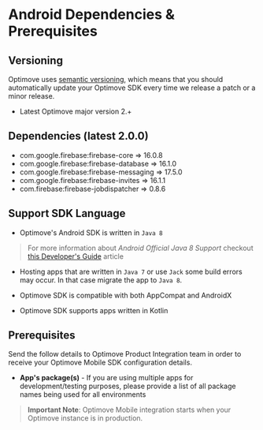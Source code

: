 # Android Dependencies & Prerequisites


## Versioning
Optimove uses [semantic versioning](https://semver.org/), which means that you should automatically update your Optimove SDK every time we release a patch or a minor release.

- Latest Optimove major version 2.+ 

## Dependencies (latest 2.0.0)

- com.google.firebase:firebase-core => 16.0.8
- com.google.firebase:firebase-database => 16.1.0
- com.google.firebase:firebase-messaging => 17.5.0
- com.google.firebase:firebase-invites => 16.1.1
- com.firebase:firebase-jobdispatcher => 0.8.6

## Support SDK Language

- Optimove's Android SDK is written in `Java 8`
>For more information about _Android Official Java 8 Support_ checkout [this Developer's Guide](https://developer.android.com/studio/write/java8-support) article

- Hosting apps that are written in `Java 7` or use `Jack` some build errors may occur. In that case migrate the app to `Java 8`. 

- Optimove SDK is compatible with both AppCompat and AndroidX

- Optimove SDK supports apps written in Kotlin

## Prerequisites
Send the follow details to Optimove Product Integration team in order to receive your Optimove Mobile SDK configuration details.

- **App's package(s)** - If you are using multiple apps for development/testing purposes, please provide a list of all package names being used for all environments

>**Important Note**: Optimove Mobile integration starts when your Optimove instance is in production.